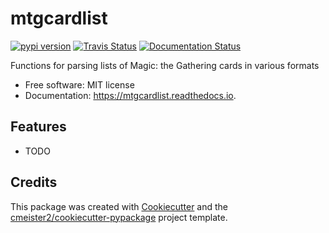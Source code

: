 # mtgcardlist


[![pypi version](https://img.shields.io/pypi/v/mtgcardlist.svg)](https://pypi.python.org/pypi/mtgcardlist)
[![Travis Status](https://img.shields.io/travis/cmeister2/mtgcardlist.svg)](https://travis-ci.org/cmeister2/mtgcardlist)
[![Documentation Status](https://readthedocs.org/projects/mtgcardlist/badge/?version=latest)](https://mtgcardlist.readthedocs.io/en/latest/?badge=latest)


Functions for parsing lists of Magic: the Gathering cards in various formats


- Free software: MIT license
- Documentation: https://mtgcardlist.readthedocs.io.


## Features
- TODO

## Credits

This package was created with [Cookiecutter](https://github.com/audreyr/cookiecutter) and the [cmeister2/cookiecutter-pypackage](https://github.com/cmeister2/cookiecutter-pypackage) project template.
